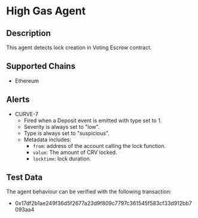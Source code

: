 # High Gas Agent

## Description

This agent detects lock creation in Voting Escrow contract.

## Supported Chains

- Ethereum

## Alerts

- CURVE-7
  - Fired when a Deposit event is emitted with type set to 1.
  - Severity is always set to "low".
  - Type is always set to "suspicious".
  - Metadata includes: 
    - `from`: address of the account calling the lock function.
    - `value`: The amount of CRV locked.
    - `locktime`: lock duration. 

## Test Data

The agent behaviour can be verified with the following transaction:

- 0x17df2b1ae249f36d5f2677a23d9f809c7797c361545f583cf33d912bb7093aa4